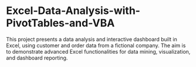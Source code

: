 # Excel-Data-Analysis-with-PivotTables-and-VBA
This project presents a data analysis and interactive dashboard built in Excel, using customer and order data from a fictional company. The aim is to demonstrate advanced Excel functionalities for data mining, visualization, and dashboard reporting.
